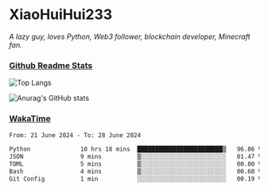 # XiaoHuiHui233

*A lazy guy, loves Python, Web3 follower, blockchain developer, Minecraft fan.*

### [Github Readme Stats](https://github.com/anuraghazra/github-readme-stats)

![Top Langs](https://github-readme-stats.vercel.app/api/top-langs/?username=XiaoHuiHui233&layout=compact&theme=github_dark)

![Anurag's GitHub stats](https://github-readme-stats.vercel.app/api?username=XiaoHuiHui233&show_icons=true&theme=github_dark)

### [WakaTime](https://wakatime.com)

<!--START_SECTION:waka-->

```txt
From: 21 June 2024 - To: 28 June 2024

Python              10 hrs 18 mins  ████████████████████████▒   96.86 %
JSON                9 mins          ▒░░░░░░░░░░░░░░░░░░░░░░░░   01.47 %
TOML                5 mins          ▒░░░░░░░░░░░░░░░░░░░░░░░░   00.80 %
Bash                4 mins          ▒░░░░░░░░░░░░░░░░░░░░░░░░   00.68 %
Git Config          1 min           ░░░░░░░░░░░░░░░░░░░░░░░░░   00.19 %
```

<!--END_SECTION:waka-->
